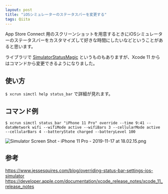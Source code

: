 ```yaml
---
layout: post
title: "iOSシミュレーターのステータスバーを変更する"
tags: Qiita
---
```




App Store Connect 用のスクリーンショットを用意するときにiOSシミュレーターのステータスバーをカスタマイズして好きな時間にしたいなどということがあると思います。

ライブラリで [SimulatorStatusMagic](https://github.com/shinydevelopment/SimulatorStatusMagic) というものもありますが、Xcode 11 からはコマンドから変更できるようになりました。

## 使い方
`$ xcrun simctl help status_bar` で詳細が見れます。

## コマンド例

`$ xcrun simctl status_bar "iPhone 11 Pro" override --time 9:41 --dataNetwork wifi --wifiMode active --wifiBars 3 --cellularMode active --cellularBars 4 --batteryState charged --batteryLevel 100`

![Simulator Screen Shot - iPhone 11 Pro - 2019-11-17 at 18.02.15.png](https://qiita-image-store.s3.ap-northeast-1.amazonaws.com/0/23679/8ad95d30-925e-0a72-d3a2-4cbcbe47e399.png)


## 参考

https://www.jessesquires.com/blog/overriding-status-bar-settings-ios-simulator 
https://developer.apple.com/documentation/xcode_release_notes/xcode_11_release_notes 
